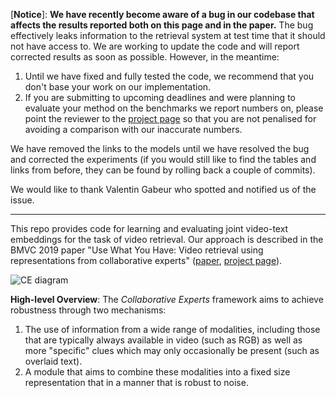 [**Notice**]: **We have recently become aware of a bug in our codebase that affects the results reported both on this page and in the paper.** The bug effectively leaks information to the retrieval system at test time that it should not have access to. We are working to update the code and will report corrected results as soon as possible. However, in the meantime:
1. Until we have fixed and fully tested the code, we recommend that you don't base your work on our implementation.
2. If you are submitting to upcoming deadlines and were planning to evaluate your method on the benchmarks we report numbers on, please point the reviewer to the [project page](https://www.robots.ox.ac.uk/~vgg/research/collaborative-experts/) so that you are not penalised for avoiding a comparison with our inaccurate numbers.

We have removed the links to the models until we have resolved the bug and corrected the experiments (if you would still like to find the tables and links from before, they can be found by rolling back a couple of commits).

We would like to thank Valentin Gabeur who spotted and notified us of the issue.

---


This repo provides code for learning and evaluating joint video-text embeddings for the task of video retrieval.  Our approach is described in the BMVC 2019 paper "Use What You Have: Video retrieval using representations from collaborative experts" ([paper](https://arxiv.org/abs/1907.13487), [project page](https://www.robots.ox.ac.uk/~vgg/research/collaborative-experts/)).



![CE diagram](figs/CE.png)



**High-level Overview**: The *Collaborative Experts* framework aims to achieve robustness through two mechanisms:
1. The use of information from a wide range of modalities, including those that are typically always available in video (such as RGB) as well as more "specific" clues which may only occasionally be present (such as overlaid text).
2. A module that aims to combine these modalities into a fixed size representation that in a manner that is robust to noise.
